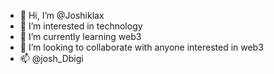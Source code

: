 - 👋 Hi, I’m @Joshiklax
- 👀 I’m interested in technology 
- 🌱 I’m currently learning web3
- 💞️ I’m looking to collaborate with anyone interested in web3
- 📫 @josh_Dbigi

<!---
Joshiklax/Joshiklax is a ✨ special ✨ repository because its `README.md` (this file) appears on your GitHub profile.
You can click the Preview link to take a look at your changes.
--->
